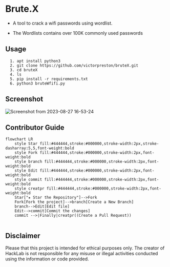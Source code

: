 <h1>
Brute.X
</h1>
<p>
  
-  A tool to crack a wifi passwords using wordlist. 
  
-  The Wordlists contains over 100K commonly used passwords
</p>

## Usage
```
  1. apt install python3
  2. git clone https://github.com/victorpreston/bruteX.git
  3. cd bruteX
  4. ls
  5. pip install -r requirements.txt
  6. python3 bruteWfifi.py
```
## Screenshot


![Screenshot from 2023-08-27 16-53-24](https://github.com/victorpreston/bruteX/assets/112781610/b94dcd6f-1a7d-4850-a984-a17dd801ca18)



## Contributor Guide

```mermaid
flowchart LR
    style Star fill:#444444,stroke:#000000,stroke-width:2px,stroke-dasharray:5,5,font-weight:bold
    style Fork fill:#444444,stroke:#000000,stroke-width:2px,font-weight:bold
    style branch fill:#444444,stroke:#000000,stroke-width:2px,font-weight:bold
    style Edit fill:#444444,stroke:#000000,stroke-width:2px,font-weight:bold
    style commit fill:#444444,stroke:#000000,stroke-width:2px,font-weight:bold
    style creatpr fill:#444444,stroke:#000000,stroke-width:2px,font-weight:bold
    Star["★ Star the Repository"]-->Fork
    Fork[Fork the project]-->branch[Create a New Branch]
    branch-->Edit[Edit file]
    Edit-->commit[Commit the changes]
    commit -->|Finally|creatpr((Create a Pull Request))
    
 ```

## Disclaimer

Please that this project is intended for ethical purposes only. The creator of HackLab is not responsible for any misuse or illegal activities conducted using the information or code provided.
